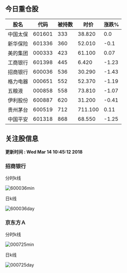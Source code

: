 
## 今日重仓股 

|股名|代码|被持数|时价|涨跌%|
|---|---|---|---|---|
|中国太保|601601|333|38.820|0.0|
|新华保险|601336|360|52.010|-0.1|
|美的集团|000333|423|61.100|0.07|
|工商银行|601398|445|6.420|-1.23|
|招商银行|600036|536|30.290|-1.43|
|格力电器|000651|552|52.370|-1.19|
|五粮液|000858|558|73.810|-1.07|
|伊利股份|600887|620|31.200|-0.41|
|贵州茅台|600519|712|711.100|0.11|
|中国平安|601318|868|68.550|-1.25|

## 关注股信息
**更新时间 : Wed Mar 14 10:45:12 2018**
### 招商银行 
分时k线

![600036min](http://image.sinajs.cn/newchart/min/n/sh600036.gif)

日k线

![600036day](http://image.sinajs.cn/newchart/daily/n/sh600036.gif)

### 京东方Ａ 
分时k线

![000725min](http://image.sinajs.cn/newchart/min/n/sz000725.gif)

日k线

![000725day](http://image.sinajs.cn/newchart/daily/n/sz000725.gif)

